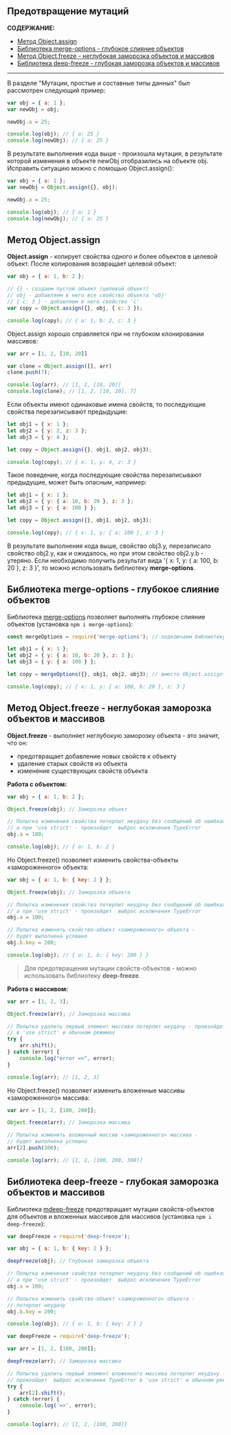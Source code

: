 ## Предотвращение мутаций

**СОДЕРЖАНИЕ:**
- [Метод Object.assign](#1)
- [Библиотека merge-options - глубокое слияние объектов](#2)
- [Метод Object.freeze - неглубокая заморозка объектов и массивов](#3)
- [Библиотека deep-freeze - глубокая заморозка объектов и массивов](#4) 

---

В разделе "Мутации, простые и составные типы данных" был рассмотрен следующий пример:
```js
var obj = { a: 1 };
var newObj = obj;

newObj.a = 25;

console.log(obj); // { a: 25 }
console.log(newObj); // { a: 25 }
```

В результате выполнения кода выше - произошла мутация, в результате которой изменения в объекте newObj отобразились на объекте obj. Исправить ситуацию можно с помощью Object.assign():
```js
var obj = { a: 1 };
var newObj = Object.assign({}, obj);

newObj.a = 25;

console.log(obj); // { a: 1 }
console.log(newObj); // { a: 25 }
```

<a id="1"></a>

## Метод Object.assign

**Object.assign** - копирует свойства одного и более объектов в целевой объект. После копирования возвращает целевой объект:
```js
var obj = { a: 1, b: 2 };

// {} - создаем пустой объект (целевой объект)
// obj - добавляем в него все свойства объекта 'obj'
// { c: 3 } - добавляем в него свойство 'c'
var copy = Object.assign({}, obj, { c: 3 });

console.log(copy); // { a: 1, b: 2, c: 3 }
```

Object.assign хорошо справляется при не глубоком клонировании массивов:
```js
var arr = [1, 2, [10, 20]]

var clone = Object.assign([], arr)
clone.push(7);

console.log(arr); // [1, 2, [10, 20]]
console.log(clone); // [1, 2, [10, 20], 7]
```

Если объекты имеют одинаковые имена свойств, то последующие свойства перезаписывают предыдущие:
```js
let obj1 = { x: 1 };
let obj2 = { y: 2, z: 3 };
let obj3 = { y: 4 };

let copy = Object.assign({}, obj1, obj2, obj3);

console.log(copy); // { x: 1, y: 4, z: 3 }
```

Такое поведение, когда последующие свойства перезаписывают предыдущие, может быть опасным, например:
```js
let obj1 = { x: 1 };
let obj2 = { y: { a: 10, b: 20 }, z: 3 };
let obj3 = { y: { a: 100 } };

let copy = Object.assign({}, obj1, obj2, obj3);

console.log(copy); // { x: 1, y: { a: 100 }, z: 3 }
```

В результате выполнения кода выше, свойство obj3.y, перезаписало свойство obj2.y, как и ожидалось, но при этом свойство obj2.y.b - утеряно. Если необходимо получить результат вида '{ x: 1, y: { a: 100, b: 20 }, z: 3 }', то можно использовать библиотеку **merge-options**.

<a id="2"></a>

## Библиотека merge-options - глубокое слияние объектов

Библиотека [merge-options](https://www.npmjs.com/package/merge-options) позволяет выполнять глубокое слияние объектов (установка `npm i merge-options`):
```js
const mergeOptions = require('merge-options'); // подключаем библиотеку

let obj1 = { x: 1 };
let obj2 = { y: { a: 10, b: 20 }, z: 3 };
let obj3 = { y: { a: 100 } };

let copy = mergeOptions({}, obj1, obj2, obj3); // вместо Object.assign() используем mergeOptions()

console.log(copy); // { x: 1, y: { a: 100, b: 20 }, z: 3 }
```

<a id="3"></a>

## Метод Object.freeze - неглубокая заморозка объектов и массивов

**Object.freeze** - выполняет неглубокую заморозку объекта - это значит, что он:
- предотвращает добавление новых свойств к объекту 
- удаление старых свойств из объекта 
- изменение существующих свойств объекта

**Работа с объектом:**
```js
var obj = { a: 1, b: 2 };

Object.freeze(obj); // Заморозка объект

// Попытка изменения свойства потерпит неудачу без сообщений об ошибках,
// а при 'use strict' - произойдет  выброс исключения TypeError
obj.a = 100;

console.log(obj); // { a: 1, b: 2 }
```

Но Object.freeze() позволяет изменить свойства-объекты «замороженного» объекта:
```js
var obj = { a: 1, b: { key: 2 } };

Object.freeze(obj); // Заморозка объекта

// Попытка изменения свойства потерпит неудачу без сообщений об ошибках,
// а при 'use strict' - произойдет  выброс исключения TypeError
obj.a = 100;

// Попытка изменить свойство-объект «замороженного» объекта -
// будет выполнена успешно
obj.b.key = 200;

console.log(obj); // { a: 1, b: { key: 200 } }
```

> Для предотвращения мутации свойств-объектов - можно использовать библиотеку **deep-freeze**.

**Работа с массивом:**
```js
var arr = [1, 2, 3];

Object.freeze(arr); // Заморозка массива

// Попытка удалить первый элемент массива потерпит неудачу - произойдет  выброс исключения TypeError
// в 'use strict' и обычном режимах
try {
	arr.shift(); 
} catch (error) {
	console.log("error =>", error);
}

console.log(arr); // [1, 2, 3]
```

Но Object.freeze() позволяет изменить вложенные массивы «замороженного» массива:
```js
var arr = [1, 2, [100, 200]];

Object.freeze(arr); // Заморозка массива

// Попытка изменить вложенный массив «замороженного» массива -
// будет выполнена успешно
arr[2].push(300);

console.log(arr); // [1, 2, [100, 200, 300]]
```

<a id="4"></a>

## Библиотека deep-freeze - глубокая заморозка объектов и массивов

Библиотека [mdeep-freeze](https://www.npmjs.com/package/deep-freeze) предотвращает мутации свойств-объектов для объектов и вложенных массивов для массивов (установка `npm i deep-freeze`):
```js
var deepFreeze = require('deep-freeze');

var obj = { a: 1, b: { key: 2 } };

deepFreeze(obj); // Глубокая заморозка объекта 

// Попытка изменения свойства потерпит неудачу без сообщений об ошибках,
// а при 'use strict' - произойдет  выброс исключения TypeError
obj.a = 100;

// Попытка изменить свойство-объект «замороженного» объекта -
// потерпит неудачу
obj.b.key = 200;

console.log(obj); // { a: 1, b: { key: 2 } }
```

```js
var deepFreeze = require('deep-freeze');

var arr = [1, 2, [100, 200]];

deepFreeze(arr); // Заморозка массива

// Попытка удалить первый элемент вложенного массива потерпит неудачу - 
// произойдет  выброс исключения TypeError в 'use strict' и обычном режимах
try {
	arr[2].shift();
} catch (error) {
	console.log('=>', error);
}

console.log(arr); // [1, 2, [100, 200]]
```